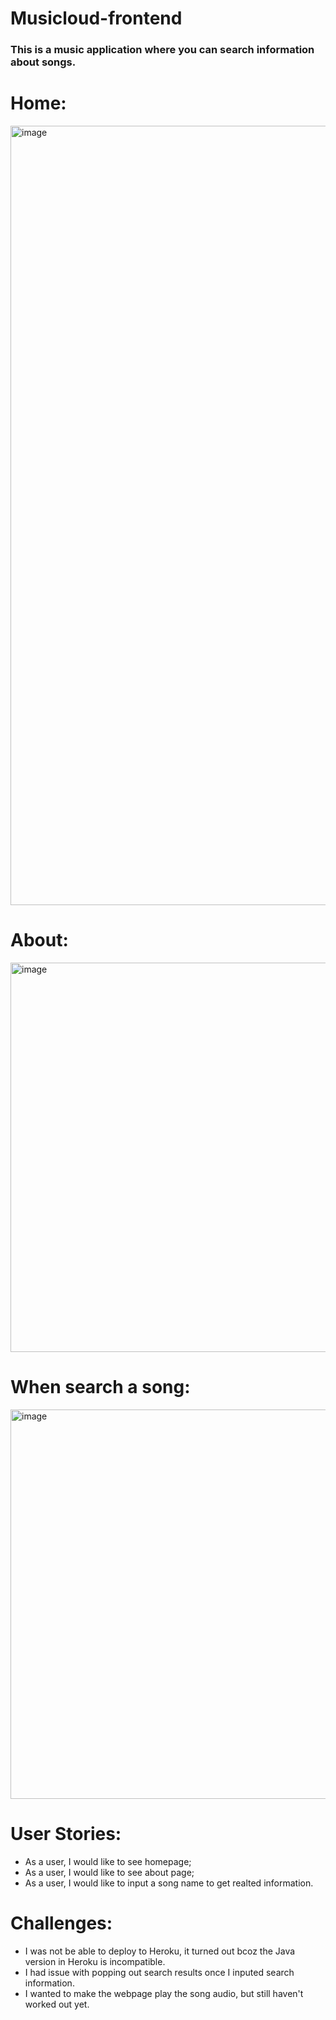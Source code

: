 # Musicloud-frontend
### This is a music application where you can search information about songs.

# Home:

<img width="1247" alt="image" src="https://user-images.githubusercontent.com/89958717/156331016-951b0d4a-0578-4280-baa0-61cbf58444da.png">

# About:
<img width="623" alt="image" src="https://user-images.githubusercontent.com/89958717/156331688-af330aef-35f4-481c-86cb-bf8b5d71ac5b.png">


# When search a song:
<img width="623" alt="image" src="https://user-images.githubusercontent.com/89958717/156331240-5e90df6e-af89-417f-9125-3ea9b5ec0b49.png">


# User Stories:
- As a user, I would like to see homepage;
- As a user, I would like to see about page; 
- As a user, I would like to input a song name to get realted information.


# Challenges:
- I was not be able to deploy to Heroku, it turned out bcoz the Java version in Heroku is incompatible.
- I had issue with popping out search results once I inputed search information.
- I wanted to make the webpage play the song audio, but still haven't worked out yet.
